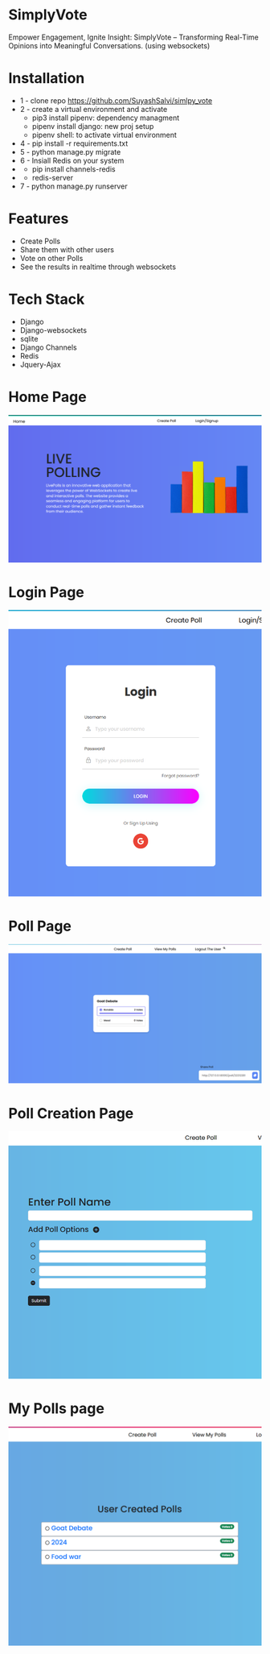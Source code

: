 # SimplyVote
Empower Engagement, Ignite Insight: SimplyVote – Transforming Real-Time Opinions into Meaningful Conversations. (using websockets)



# Installation
* 1 - clone repo https://github.com/SuyashSalvi/simlpy_vote
* 2 - create a virtual environment and activate
    - pip3 install pipenv: dependency managment
    - pipenv install django: new proj setup
    - pipenv shell: to activate virtual environment  
* 4 - pip install -r requirements.txt
* 5 - python manage.py migrate
* 6 - Insiall Redis on your system
*   - pip install channels-redis
*   - redis-server
* 7 - python manage.py runserver

# Features
* Create Polls
* Share them with other users
* Vote on other Polls
* See the results in realtime through websockets


# Tech Stack
* Django
* Django-websockets
* sqlite
* Django Channels
* Redis
* Jquery-Ajax

# Home Page
<img src="resources/home.png">  

# Login Page
<img src="resources/login.png">  

# Poll Page
<img src="resources/pollPage.png">  

# Poll Creation Page
<img src="resources/poll_form.png">  

# My Polls page
<img src="resources/myPolls.png">  


